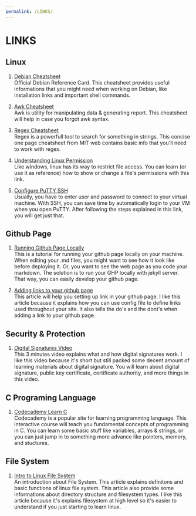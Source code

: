 ```yaml
---
permalink: /LINKS/
---
```


# LINKS

## Linux

1. [Debian Cheatsheet](https://www.debian.org/doc/manuals/refcard/refcard.en.pdf)<br>
Official Debian Reference Card. 
This cheatsheet provides useful informations that you might need when working on Debian, 
like installation links and important shell commands.

2. [Awk Cheatsheet](https://www.debian.org/doc/manuals/refcard/refcard.en.pdf)<br>
Awk is utility for manipulating data & generating report. This cheatsheet will help in case you forgot awk syntax.

3. [Regex Cheatsheet](https://web.mit.edu/hackl/www/lab/turkshop/slides/regex-cheatsheet.pdf)<br>
Regex is a powerfull tool to search for something in strings. This concise one page cheatsheet from MIT web contains basic info that you'll need to work with regex.

4. [Understanding Linux Permission](https://linuxize.com/post/understanding-linux-file-permissions/)<br>
Like windows, linux has its way to restrict file access. You can learn (or use it as reference) how to show or change a file's permissions with this link.

5. [Configure PuTTY SSH](https://devanswers.co/putty-and-ssh-key-based-authentication/)<br>
Usually, you have to enter user and password to connect to your virtual machine. With SSH, you can save time by automatically login to your VM when you open PuTTY. After following the steps explained in this link, you will get just that.

## Github Page

1. [Running Github Page Locally](https://pengyizhang.github.io/2020/03/18/jekyll/)<br>
This is a tutorial for running your github page locally on your machine. When editing your .md files, you might want to see how it look like before deploying it. Or, you want to see the web page as you code your markdown. The solution is to run your GHP locally with jekyll server. That way, you can easily develop your github page.

2. [Adding links to your github page](https://mademistakes.com/mastering-jekyll/site-url-baseurl/)<br>
This article will help you setting up link in your github page. I like this article because it explains how you can use config file to define links used throughout your site. It also tells the do's and the dont's when adding a link to your github page.

## Security & Protection
1. [Digital Signatures Video](https://www.youtube.com/watch?v=704dudhA7UI)<br>
This 3 minutes video explains what and how digital signatures work. I like this video because it's short but still packed some decent amount of learning materials about digital signature. You will learn about digital signature, public key certificate, certificate authority, and more things in this video.

## C Programing Language
1. [Codecademy Learn C](https://www.codecademy.com/learn/learn-c)<br>
Codecademy is a popular site for learning programming language. This interactive course will teach you fundamental concepts of programming in C. You can learn some basic stuff like variables, arrays & strings, or you can just jump in to something more advance like pointers, memory, and stuctures.

## File System
1. [Intro to Linux File System](https://opensource.com/life/16/10/introduction-linux-filesystems)<br>
An introduction about File System. This article explains definitons and basic functions of linux file system. This article also provide some informations about directory structure and filesystem types. I like this article because it's explains filesystem at high level so it's easier to understand if you just starting to learn linux.
